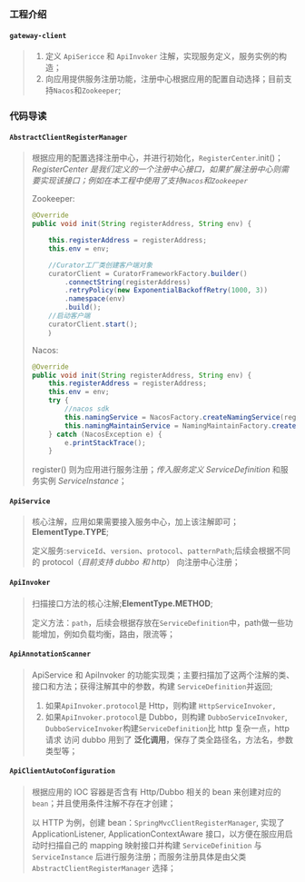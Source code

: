### 工程介绍

#### `gateway-client`

> 1. 定义 `ApiSericce` 和 `ApiInvoker` 注解，实现服务定义，服务实例的构造；
> 2. 向应用提供服务注册功能，注册中心根据应用的配置自动选择；目前支持`Nacos`和`Zookeeper`;

### 代码导读

#### `AbstractClientRegisterManager`

> 根据应用的配置选择注册中心，并进行初始化，`RegisterCenter`.init()；*RegisterCenter 是我们定义的一个注册中心接口，如果扩展注册中心则需要实现该接口；例如在本工程中使用了支持`Nacos`和`Zookeeper`*
>
> Zookeeper:
>
> ```java
> @Override
> public void init(String registerAddress, String env) {
> 
>     this.registerAddress = registerAddress;
>     this.env = env;
> 
>     //Curator工厂类创建客户端对象
>     curatorClient = CuratorFrameworkFactory.builder()
>         .connectString(registerAddress)
>         .retryPolicy(new ExponentialBackoffRetry(1000, 3))
>         .namespace(env)
>         .build();
>     //启动客户端
>     curatorClient.start();
>     ｝
> ```
>
> Nacos:
>
> ```java
> @Override
> public void init(String registerAddress, String env) {
>     this.registerAddress = registerAddress;
>     this.env = env;
>     try {
>         //nacos sdk
>         this.namingService = NacosFactory.createNamingService(registerAddress);
>         this.namingMaintainService = NamingMaintainFactory.createMaintainService(registerAddress);
>     } catch (NacosException e) {
>         e.printStackTrace();
>     }
> ```
>
> register() 则为应用进行服务注册；*传入服务定义 ServiceDefinition* 和服务实例 *ServiceInstance*；

#### `ApiService`

> 核心注解，应用如果需要接入服务中心，加上该注解即可；**ElementType.TYPE**;
>
> 定义服务:`serviceId`、`version`、`protocol`、`patternPath`;后续会根据不同的 protocol（*目前支持 dubbo 和 http*） 向注册中心注册；

#### `ApiInvoker`

> 扫描接口方法的核心注解;**ElementType.METHOD**;
>
> 定义方法：`path`，后续会根据存放在`ServiceDefinition`中，path做一些功能增加，例如负载均衡，路由，限流等；

#### `ApiAnnotationScanner`

> ApiService 和 ApiInvoker 的功能实现类；主要扫描加了这两个注解的类、接口和方法；获得注解其中的参数，构建 `ServiceDefinition`并返回;
>
> 1. 如果`ApiInvoker.protocol`是 Http，则构建 `HttpServiceInvoker,`
> 2. 如果`ApiInvoker.protocol`是 Dubbo，则构建 `DubboServiceInvoker`, `DubboServiceInvoker`构建`ServiceDefinition`比 http 复杂一点，http 请求 访问 dubbo 用到了 **泛化调用**，保存了类全路径名，方法名，参数类型等；

#### `ApiClientAutoConfiguration`

> 根据应用的 IOC 容器是否含有 Http/Dubbo 相关的 bean 来创建对应的 `bean`；并且使用条件注解不存在才创建；
>
> 以 HTTP 为例，创建 bean：`SpringMvcClientRegisterManager`, 实现了 ApplicationListener<ApplicationEvent>, ApplicationContextAware 接口，以方便在服应用启动时扫描自己的 mapping 映射接口并构建 `ServiceDefinition` 与 `ServiceInstance` 后进行服务注册；而服务注册具体是由父类 `AbstractClientRegisterManager` 选择；
